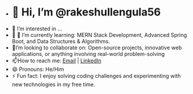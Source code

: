 - <h1>👋 Hi, I’m @rakeshullengula56</h1>
- 👀 I’m interested in ...
- 🌱 🌱 I’m currently learning: MERN Stack Development, Advanced Spring Boot, and Data Structures & Algorithms.
- 💞️I’m looking to collaborate on: Open-source projects, innovative web applications, or anything involving real-world problem-solving
- 📫How to reach me: <a href="ramullengularakesh@gmail.com">Email</a> | <a href="https://www.linkedin.com/in/rakesh-ullengula-1b92612b2/">LinkedIn</a> 
- 😄 Pronouns: He/Him
- ⚡ Fun fact: I enjoy solving coding challenges and experimenting with new technologies in my free time.

<!---
rakeshullengula56/rakeshullengula56 is a ✨ special ✨ repository because its `README.md` (this file) appears on your GitHub profile.
You can click the Preview link to take a look at your changes.
--->
